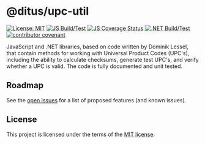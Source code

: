 # @ditus/upc-util

[![License: MIT](https://img.shields.io:/github/license/ditus-software/upc-util)](LICENSE)
[![JS Build/Test](https://github.com/ditus-software/upc-util/actions/workflows/node.js.yml/badge.svg?branch=master)](https://github.com/ditus-software/upc-util/actions/workflows/node.js.yml)
[![JS Coverage Status](https://coveralls.io/repos/github/ditus-software/upc-util/badge.svg?branch=master)](https://coveralls.io/github/ditus-software/upc-util?branch=master)
[![.NET Build/Test](https://github.com/ditus-software/upc-util/actions/workflows/dotnet.yml/badge.svg?branch=master)](https://github.com/ditus-software/upc-util/actions/workflows/dotnet.yml)
[![contributor covenant](https://img.shields.io/badge/Contributor%20Covenant-v2.0%20adopted-ff69b4.svg)](CODE-OF-CONDUCT.md)

JavaScript and .NET libraries, based on code written by Dominik Lessel, that
contain methods for working with Universal Product Codes (UPC's), including the
ability to calculate checksums, generate test UPC's, and verify whether a UPC is
valid. The code is fully documented and unit tested.

## Roadmap

See the [open issues](https://github.com/ditus-software/upc-util/issues) for a
list of proposed features (and known issues).

## License

This project is licensed under the terms of the [MIT license](LICENSE).
